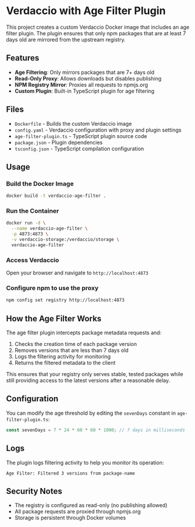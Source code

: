 # Verdaccio with Age Filter Plugin

This project creates a custom Verdaccio Docker image that includes an age filter plugin. The plugin ensures that only npm packages that are at least 7 days old are mirrored from the upstream registry.

## Features

- **Age Filtering**: Only mirrors packages that are 7+ days old
- **Read-Only Proxy**: Allows downloads but disables publishing
- **NPM Registry Mirror**: Proxies all requests to npmjs.org
- **Custom Plugin**: Built-in TypeScript plugin for age filtering

## Files

- `Dockerfile` - Builds the custom Verdaccio image
- `config.yaml` - Verdaccio configuration with proxy and plugin settings
- `age-filter-plugin.ts` - TypeScript plugin source code
- `package.json` - Plugin dependencies
- `tsconfig.json` - TypeScript compilation configuration

## Usage

### Build the Docker Image

```bash
docker build -t verdaccio-age-filter .
```

### Run the Container

```bash
docker run -d \
  --name verdaccio-age-filter \
  -p 4873:4873 \
  -v verdaccio-storage:/verdaccio/storage \
  verdaccio-age-filter
```

### Access Verdaccio

Open your browser and navigate to `http://localhost:4873`

### Configure npm to use the proxy

```bash
npm config set registry http://localhost:4873
```

## How the Age Filter Works

The age filter plugin intercepts package metadata requests and:

1. Checks the creation time of each package version
2. Removes versions that are less than 7 days old
3. Logs the filtering activity for monitoring
4. Returns the filtered metadata to the client

This ensures that your registry only serves stable, tested packages while still providing access to the latest versions after a reasonable delay.

## Configuration

You can modify the age threshold by editing the `sevenDays` constant in `age-filter-plugin.ts`:

```typescript
const sevenDays = 7 * 24 * 60 * 60 * 1000; // 7 days in milliseconds
```

## Logs

The plugin logs filtering activity to help you monitor its operation:

```
Age Filter: Filtered 3 versions from package-name
```

## Security Notes

- The registry is configured as read-only (no publishing allowed)
- All package requests are proxied through npmjs.org
- Storage is persistent through Docker volumes
